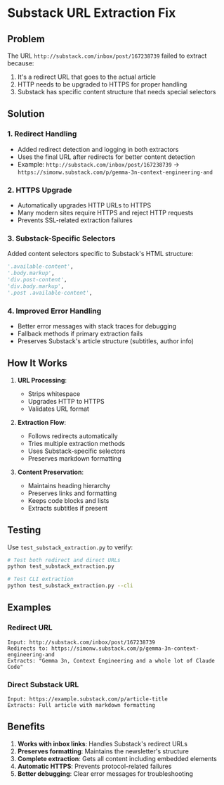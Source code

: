 # Substack URL Extraction Fix

## Problem
The URL `http://substack.com/inbox/post/167238739` failed to extract because:
1. It's a redirect URL that goes to the actual article
2. HTTP needs to be upgraded to HTTPS for proper handling
3. Substack has specific content structure that needs special selectors

## Solution

### 1. Redirect Handling
- Added redirect detection and logging in both extractors
- Uses the final URL after redirects for better content detection
- Example: `http://substack.com/inbox/post/167238739` → `https://simonw.substack.com/p/gemma-3n-context-engineering-and`

### 2. HTTPS Upgrade
- Automatically upgrades HTTP URLs to HTTPS
- Many modern sites require HTTPS and reject HTTP requests
- Prevents SSL-related extraction failures

### 3. Substack-Specific Selectors
Added content selectors specific to Substack's HTML structure:
```python
'.available-content',
'.body.markup',
'div.post-content',
'div.body.markup',
'.post .available-content',
```

### 4. Improved Error Handling
- Better error messages with stack traces for debugging
- Fallback methods if primary extraction fails
- Preserves Substack's article structure (subtitles, author info)

## How It Works

1. **URL Processing**:
   - Strips whitespace
   - Upgrades HTTP to HTTPS
   - Validates URL format

2. **Extraction Flow**:
   - Follows redirects automatically
   - Tries multiple extraction methods
   - Uses Substack-specific selectors
   - Preserves markdown formatting

3. **Content Preservation**:
   - Maintains heading hierarchy
   - Preserves links and formatting
   - Keeps code blocks and lists
   - Extracts subtitles if present

## Testing

Use `test_substack_extraction.py` to verify:
```bash
# Test both redirect and direct URLs
python test_substack_extraction.py

# Test CLI extraction
python test_substack_extraction.py --cli
```

## Examples

### Redirect URL
```
Input: http://substack.com/inbox/post/167238739
Redirects to: https://simonw.substack.com/p/gemma-3n-context-engineering-and
Extracts: "Gemma 3n, Context Engineering and a whole lot of Claude Code"
```

### Direct Substack URL
```
Input: https://example.substack.com/p/article-title
Extracts: Full article with markdown formatting
```

## Benefits

1. **Works with inbox links**: Handles Substack's redirect URLs
2. **Preserves formatting**: Maintains the newsletter's structure
3. **Complete extraction**: Gets all content including embedded elements
4. **Automatic HTTPS**: Prevents protocol-related failures
5. **Better debugging**: Clear error messages for troubleshooting